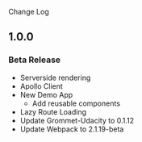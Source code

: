 Change Log

## 1.0.0

### Beta Release

- Serverside rendering
- Apollo Client
- New Demo App
  - Add reusable components
- Lazy Route Loading
- Update Grommet-Udacity to 0.1.12
- Update Webpack to 2.1.19-beta
